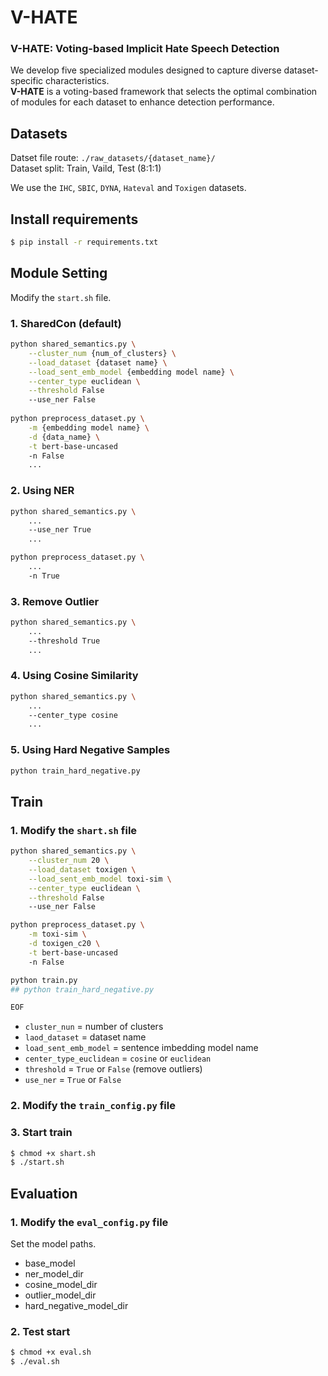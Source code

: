 # V-HATE
### V-HATE: Voting-based Implicit Hate Speech Detection
We develop five specialized modules designed to capture diverse dataset-specific characteristics.  
**V-HATE** is a voting-based framework that selects the optimal combination of modules for each dataset to enhance detection performance.  
## Datasets
Datset file route: `./raw_datasets/{dataset_name}/`  
Dataset split: Train, Vaild, Test (8:1:1)  

We use the `IHC`, `SBIC`, `DYNA`, `Hateval` and `Toxigen` datasets.

## Install requirements
```bash
$ pip install -r requirements.txt
```
## Module Setting
Modify the `start.sh` file.
### 1. SharedCon (default)
```sh
python shared_semantics.py \
	--cluster_num {num_of_clusters} \
	--load_dataset {dataset name} \
	--load_sent_emb_model {embedding model name} \
    --center_type euclidean \
    --threshold False
    --use_ner False
    
python preprocess_dataset.py \
    -m {embedding model name} \
    -d {data_name} \
    -t bert-base-uncased
    -n False
    ...

```
### 2. Using NER
```sh
python shared_semantics.py \
    ...
    --use_ner True
    ...

python preprocess_dataset.py \
    ...
    -n True
```
### 3. Remove Outlier
```sh
python shared_semantics.py \
    ...
    --threshold True
    ...
```
### 4. Using Cosine Similarity
```sh
python shared_semantics.py \
    ...
    --center_type cosine
    ...
```
### 5. Using Hard Negative Samples
```sh
python train_hard_negative.py
```

## Train
### 1. Modify the `shart.sh` file
```sh
python shared_semantics.py \
	--cluster_num 20 \
	--load_dataset toxigen \
	--load_sent_emb_model toxi-sim \
    --center_type euclidean \
    --threshold False
    --use_ner False

python preprocess_dataset.py \
    -m toxi-sim \
    -d toxigen_c20 \
    -t bert-base-uncased
    -n False

python train.py
## python train_hard_negative.py

EOF
```
- `cluster_nun` = number of clusters  
- `laod_dataset` = dataset name  
- `load_sent_emb_model` = sentence imbedding model name  
- `center_type_euclidean` = `cosine` or `euclidean`  
- `threshold` = `True` or `False` (remove outliers)
- `use_ner` = `True` or `False`

### 2. Modify the `train_config.py` file


### 3. Start train
```bash
$ chmod +x shart.sh 
$ ./start.sh
```

## Evaluation
### 1. Modify the `eval_config.py` file
Set the model paths.
- base_model
- ner_model_dir
- cosine_model_dir
- outlier_model_dir
- hard_negative_model_dir

### 2. Test start
```bash
$ chmod +x eval.sh 
$ ./eval.sh
```